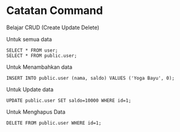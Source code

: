 # Catatan Command

Belajar CRUD (Create Update Delete)

Untuk semua data 
```psql
SELECT * FROM user;
SELECT * FROM public.user;
```

Untuk Menambahkan data
```psql
INSERT INTO public.user (nama, saldo) VALUES ('Yoga Bayu', 0);
```

Untuk Update data
```psql
UPDATE public.user SET saldo=10000 WHERE id=1;
```

Untuk Menghapus Data
```psql
DELETE FROM public.user WHERE id=1;
```
